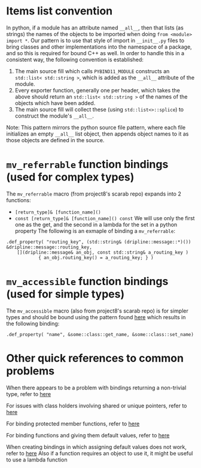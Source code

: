 # Items list convention
In python, if a module has an attribute named `__all__`, then that lists (as strings) the names of the objects to be imported when doing `from <module> import *`.
Our pattern is to use that style of import in `__init__.py` files to bring classes and other implementations into the namespace of a package, and so this is required for bound C++ as well.
In order to handle this in a consistent way, the following convention is established:
1. The main source fill which calls `PYBIND11_MODULE` constructs an `std::list< std::string >`, which is added as the `__all__` attribute of the module.
2. Every exporter function, generally one per header, which takes the above should return an `std::list< std::string >` of the names of the objects which have been added.
3. The main source fill will collect these (using `std::list<>::splice`) to construct the module's `__all__`.

Note: This pattern mirrors the python source file pattern, where each file initializes an empty `__all__` list object, then appends object names to it as those objects are defined in the source.


# `mv_referrable` function bindings (used for complex types)
The `mv_referrable` macro (from project8's scarab repo) expands into 2 functions:
- `[return_type]& [function_name]()`
- `const [return_type]& [function_name]() const`
We will use only the first one as the get, and the second in a lambda for the set in a python property
The following is an exmaple of binding a `mv_referrable`:

```
.def_property( "routing_key", (std::string& (dripline::message::*)()) &dripline::message::routing_key,
    [](dripline::message& an_obj, const std::string& a_routing_key )
            { an_obj.routing_key() = a_routing_key; } )
```

# `mv_accessible` function bindings (used for simple types)
The `mv_accessible` macro (also from project8's scarab repo) is for simpler types and should be bound using the pattern found [here](https://pybind11.readthedocs.io/en/master/classes.html#instance-and-static-fields)
which results in the following binding:

```
.def_property( "name", &some::class::get_name, &some::class::set_name)
```

# Other quick references to common problems

When there appears to be a problem with bindings returning a non-trivial type, refer to [here](https://pybind11.readthedocs.io/en/stable/advanced/functions.html?highlight=policy#return-value-policies)

For issues with class holders involving shared or unique pointers, refer to [here](https://pybind11.readthedocs.io/en/stable/advanced/smart_ptrs.html?highlight=shared#smart-pointers)

For binding protected member functions, refer to [here](https://pybind11.readthedocs.io/en/stable/advanced/classes.html#binding-protected-member-functions)

For binding functions and giving them default values, refer to [here](https://pybind11.readthedocs.io/en/stable/advanced/functions.html#default-arguments-revisited)

When creating bindings in which assigning default values does not work, refer to [here](https://pybind11.readthedocs.io/en/stable/classes.html#binding-lambda-functions)
Also if a function requires an object to use it, it might be useful to use a lambda function

